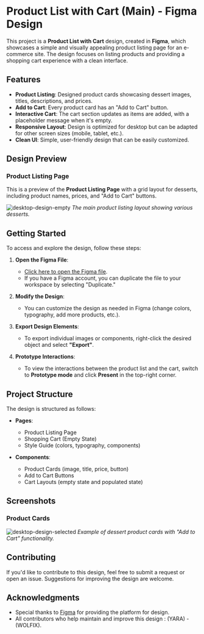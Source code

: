 # Product List with Cart (Main) - Figma Design

This project is a **Product List with Cart** design, created in **Figma**, which showcases a simple and visually appealing product listing page for an e-commerce site. The design focuses on listing products and providing a shopping cart experience with a clean interface.

## Features

- **Product Listing**: Designed product cards showcasing dessert images, titles, descriptions, and prices.
- **Add to Cart**: Every product card has an "Add to Cart" button.
- **Interactive Cart**: The cart section updates as items are added, with a placeholder message when it's empty.
- **Responsive Layout**: Design is optimized for desktop but can be adapted for other screen sizes (mobile, tablet, etc.).
- **Clean UI**: Simple, user-friendly design that can be easily customized.

## Design Preview

### Product Listing Page
This is a preview of the **Product Listing Page** with a grid layout for desserts, including product names, prices, and "Add to Cart" buttons.

 ![desktop-design-empty](https://github.com/user-attachments/assets/193cd9ab-8c5e-4c95-a65f-1a3555d07d96)
*The main product listing layout showing various desserts.*

## Getting Started

To access and explore the design, follow these steps:

1. **Open the Figma File**:  
   - [Click here to open the Figma file](https://www.figma.com/community).
   - If you have a Figma account, you can duplicate the file to your workspace by selecting "Duplicate."

2. **Modify the Design**:  
   - You can customize the design as needed in Figma (change colors, typography, add more products, etc.).

3. **Export Design Elements**:  
   - To export individual images or components, right-click the desired object and select **"Export"**.

4. **Prototype Interactions**:  
   - To view the interactions between the product list and the cart, switch to **Prototype mode** and click **Present** in the top-right corner.

## Project Structure

The design is structured as follows:

- **Pages**:
  - Product Listing Page
  - Shopping Cart (Empty State)
  - Style Guide (colors, typography, components)

- **Components**:
  - Product Cards (image, title, price, button)
  - Add to Cart Buttons
  - Cart Layouts (empty state and populated state)

## Screenshots

### Product Cards

![desktop-design-selected](https://github.com/user-attachments/assets/780e7876-6c57-4dcf-a0eb-afeae8783f61) 
*Example of dessert product cards with "Add to Cart" functionality.*

## Contributing

If you'd like to contribute to this design, feel free to submit a request or open an issue. Suggestions for improving the design are welcome.

## Acknowledgments

- Special thanks to [Figma](https://www.figma.com/) for providing the platform for design.
- All contributors who help maintain and improve this design : (YARA) - (WOLFIX).

